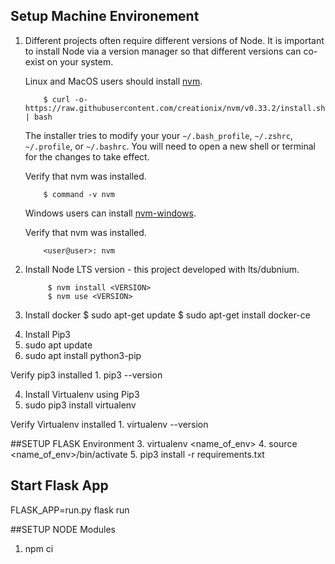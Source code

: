 <!-- need to install:
virtualenv
pip
python3 inside virtualenv project
uwsgi
flask -->
## Setup Machine Environement

1.  Different projects often require different versions of Node.
    It is important to install Node via a version manager so that different versions can co-exist on your system.

    Linux and MacOS users should install [nvm](https://github.com/creationix/nvm).

            $ curl -o- https://raw.githubusercontent.com/creationix/nvm/v0.33.2/install.sh | bash

    The installer tries to modify your your `~/.bash_profile`, `~/.zshrc`, `~/.profile`, or `~/.bashrc`.
    You will need to open a new shell or terminal for the changes to take effect.

    Verify that nvm was installed.

            $ command -v nvm

    Windows users can install [nvm-windows](https://github.com/coreybutler/nvm-windows).

    Verify that nvm was installed.

            <user@user>: nvm

2. Install Node LTS version - this project developed with lts/dubnium.

            $ nvm install <VERSION>
            $ nvm use <VERSION>

3. Install docker
  $ sudo apt-get update
  $ sudo apt-get install docker-ce
<!-- docker -v
Docker version 18.06.1-ce, build e68fc7a
-->


4. Install Pip3
  1. sudo apt update
  2. sudo apt install python3-pip

  Verify pip3 installed
    1. pip3 --version

4. Install Virtualenv using Pip3
  1. sudo pip3 install virtualenv

  Verify Virtualenv installed
    1. virtualenv --version

##SETUP FLASK Environment
3. virtualenv <name_of_env>
4. source <name_of_env>/bin/activate
5. pip3 install -r requirements.txt

## Start Flask App
FLASK_APP=run.py flask run

##SETUP NODE Modules

1. npm ci
